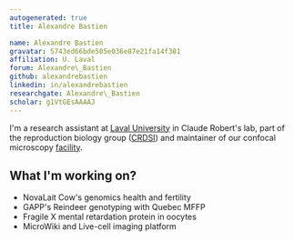 ```yaml
---
autogenerated: true
title: Alexandre Bastien

name: Alexandre Bastien
gravatar: 5743ed66bde505e036e87e21fa14f381
affiliation: U. Laval
forum: Alexandre\_Bastien
github: alexandrebastien
linkedin: in/alexandrebastien
researchgate: Alexandre\_Bastien
scholar: g1VtGEsAAAAJ
---
```


I'm a research assistant at [Laval University](https://www.ulaval.ca/) in Claude Robert's lab, part of the reproduction biology group ([CRDSI](http://www.crdsi.ulaval.ca/)) and maintainer of our confocal microscopy [facility](http://www.microwiki.fsaa.ulaval.ca).

## What I'm working on?

-   NovaLait Cow's genomics health and fertility
-   GAPP's Reindeer genotyping with Quebec MFFP
-   Fragile X mental retardation protein in oocytes
-   MicroWiki and Live-cell imaging platform

